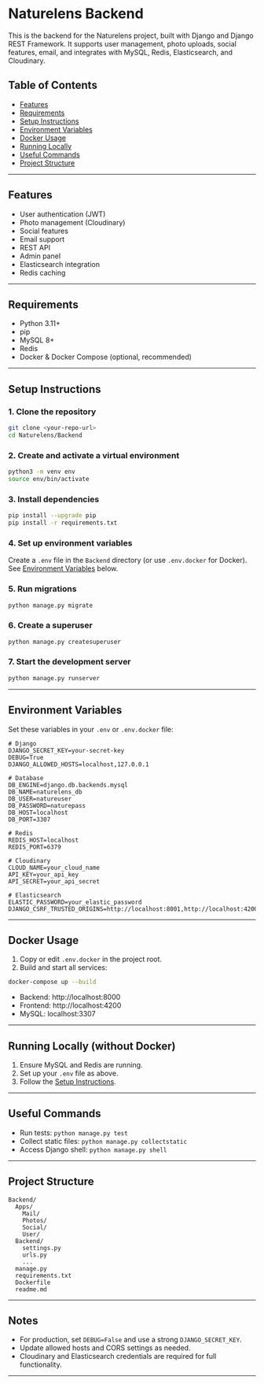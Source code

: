 # Naturelens Backend

This is the backend for the Naturelens project, built with Django and Django REST Framework. It supports user management, photo uploads, social features, email, and integrates with MySQL, Redis, Elasticsearch, and Cloudinary.

## Table of Contents

- [Features](#features)
- [Requirements](#requirements)
- [Setup Instructions](#setup-instructions)
- [Environment Variables](#environment-variables)
- [Docker Usage](#docker-usage)
- [Running Locally](#running-locally)
- [Useful Commands](#useful-commands)
- [Project Structure](#project-structure)

---

## Features

- User authentication (JWT)
- Photo management (Cloudinary)
- Social features
- Email support
- REST API
- Admin panel
- Elasticsearch integration
- Redis caching

---

## Requirements

- Python 3.11+
- pip
- MySQL 8+
- Redis
- Docker & Docker Compose (optional, recommended)

---

## Setup Instructions

### 1. Clone the repository

```sh
git clone <your-repo-url>
cd Naturelens/Backend
```

### 2. Create and activate a virtual environment

```sh
python3 -m venv env
source env/bin/activate
```

### 3. Install dependencies

```sh
pip install --upgrade pip
pip install -r requirements.txt
```

### 4. Set up environment variables

Create a `.env` file in the `Backend` directory (or use `.env.docker` for Docker). See [Environment Variables](#environment-variables) below.

### 5. Run migrations

```sh
python manage.py migrate
```

### 6. Create a superuser

```sh
python manage.py createsuperuser
```

### 7. Start the development server

```sh
python manage.py runserver
```

---

## Environment Variables

Set these variables in your `.env` or `.env.docker` file:

```env
# Django
DJANGO_SECRET_KEY=your-secret-key
DEBUG=True
DJANGO_ALLOWED_HOSTS=localhost,127.0.0.1

# Database
DB_ENGINE=django.db.backends.mysql
DB_NAME=naturelens_db
DB_USER=natureuser
DB_PASSWORD=naturepass
DB_HOST=localhost
DB_PORT=3307

# Redis
REDIS_HOST=localhost
REDIS_PORT=6379

# Cloudinary
CLOUD_NAME=your_cloud_name
API_KEY=your_api_key
API_SECRET=your_api_secret

# Elasticsearch
ELASTIC_PASSWORD=your_elastic_password
DJANGO_CSRF_TRUSTED_ORIGINS=http://localhost:8001,http://localhost:4200
```

---

## Docker Usage

1. Copy or edit `.env.docker` in the project root.
2. Build and start all services:

```sh
docker-compose up --build
```

- Backend: http://localhost:8000
- Frontend: http://localhost:4200
- MySQL: localhost:3307

---

## Running Locally (without Docker)

1. Ensure MySQL and Redis are running.
2. Set up your `.env` file as above.
3. Follow the [Setup Instructions](#setup-instructions).

---

## Useful Commands

- Run tests: `python manage.py test`
- Collect static files: `python manage.py collectstatic`
- Access Django shell: `python manage.py shell`

---

## Project Structure

```
Backend/
  Apps/
    Mail/
    Photos/
    Social/
    User/
  Backend/
    settings.py
    urls.py
    ...
  manage.py
  requirements.txt
  Dockerfile
  readme.md
```

---

## Notes

- For production, set `DEBUG=False` and use a strong `DJANGO_SECRET_KEY`.
- Update allowed hosts and CORS settings as needed.
- Cloudinary and Elasticsearch credentials are required for full functionality.

---
